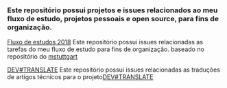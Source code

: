 
### Este repositório possui projetos e issues relacionados ao meu fluxo de estudo, projetos pessoais e open source, para fins de organização. 

[Fluxo de estudos 2018](https://github.com/felipedotcom/WorkFlow/projects/3) Este repositório possui issues relacionadas as tarefas do meu fluxo de estudo para fins de organização.
baseado no repositório do [mstuttgart](https://github.com/mstuttgart/my-study-workflow)

[DEV#TRANSLATE](https://github.com/felipedotcom/WorkFlow/projects/1) Este repositório possui issues relacionadas as traduções de 
artigos técnicos para o projeto[DEV#TRANSLATE](https://github.com/devtranslate/devtranslate.github.io)
